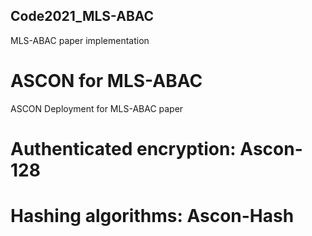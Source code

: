 ## Code2021_MLS-ABAC
MLS-ABAC paper implementation

# ASCON for MLS-ABAC

ASCON Deployment for MLS-ABAC paper 

# Authenticated encryption: Ascon-128 

# Hashing algorithms: Ascon-Hash
